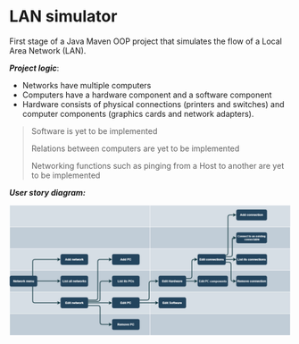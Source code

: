 # LAN simulator
First stage of a Java Maven OOP project that simulates the flow of a Local Area Network (LAN).

***Project logic***:
- Networks have multiple computers
- Computers have a hardware component and a software component
- Hardware consists of physical connections (printers and switches) and computer components (graphics cards and network adapters).


> Software is yet to be implemented
> 
> Relations between computers are yet to be implemented
> 
> Networking functions such as pinging from a Host to another are yet to be implemented


***User story diagram:***

![User app flow](appflow.png)
